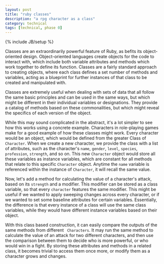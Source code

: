 ```yaml
---
layout: post
title: "ruby classes"
description: "a rpg character as a class"
category: technical
tags: [technical, phase 0]
---
```

{% include JB/setup %}

Classes are an extraordinarily powerful feature of Ruby, as befits its object-oriented design. Object-oriented languages create objects for the code to interact with, which include both variable attributes and methods which work together to define its function. Classes are a fairly standard approach to creating objects, where each class defines a set number of methods and variables, acting as a blueprint for further instances of that class to be created and manipulated with.

Classes are extremely useful when dealing with sets of data that all follow the same basic principles and can be used in the same ways, but which might be different in their individual variables or designations. They provide a catalog of methods based on these commonalities, but which might reveal the specifics of each version of the object.

While this may sound complicated in the abstract, it's a lot simpler to see how this works using a concrete example. Characters in role-playing games make for a good example of how these classes might work. Every character would be an object, which would be defined from the greater Class of `Character`. When we create a new character, we provide the class with a list of attributes, such as the character's `name`, `gender`, `level`, `species`, `profession`, `strength`, and so on. This new `Character` object would store all these variables as instance variables, which are constant for all methods that relate to this specific `Character` object. Anytime the `name` variable is referenced within the instance of `Character`, it will recall the same value.

Now, let's add a method for calculating the value of a character's attack, based on its `strength` and a modifier. This modifier can be stored as a class variable, so that every `character` features the same modifier. This might be useful if we wanted to apply sweeping changes across every character, or if we wanted to set some baseline attributes for certain variables. Essentially, the difference is that every instance of a class will use the same class variables, while they would have different instance variables based on their object.

With this class based construction, it can easily compare the outputs of the same methods from different ` Characters`. It may run the same method to calculate the value of an attack for two different characters, and then use the comparison between them to decide who is more powerful, or who would win in a fight. By storing these attributes and methods in a related class, it becomes trivial to access them once more, or modify them as a character grows and changes.